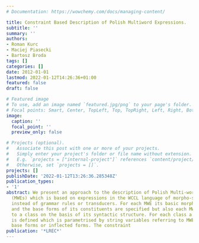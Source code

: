 ```yaml
---
# Documentation: https://wowchemy.com/docs/managing-content/

title: Constraint Based Description of Polish Multiword Expressions.
subtitle: ''
summary: ''
authors:
- Roman Kurc
- Maciej Piasecki
- Bartosz Broda
tags: []
categories: []
date: 2012-01-01
lastmod: 2022-01-12T14:26:36+01:00
featured: false
draft: false

# Featured image
# To use, add an image named `featured.jpg/png` to your page's folder.
# Focal points: Smart, Center, TopLeft, Top, TopRight, Left, Right, BottomLeft, Bottom, BottomRight.
image:
  caption: ''
  focal_point: ''
  preview_only: false

# Projects (optional).
#   Associate this post with one or more of your projects.
#   Simply enter your project's folder or file name without extension.
#   E.g. `projects = ["internal-project"]` references `content/project/deep-learning/index.md`.
#   Otherwise, set `projects = []`.
projects: []
publishDate: '2022-01-12T13:26:36.285348Z'
publication_types:
- '1'
abstract: We present an approach to the description of Polish Multi-word Expressions
  (MWEs) which is based on expressions in the WCCL language of morpho-syntactic constraints
  instead of grammar rules or transducers. For each MWE its basic morphological form
  and the base forms of its constituents are specified but also each MWE is assigned
  to a class on the basis of its syntactic structure. For each class a WCCL constraint
  is defined which is parametrised by string variables referring to MWE constituent
  base forms or inflected forms. The constraint
publication: '*LREC*'
---
```

